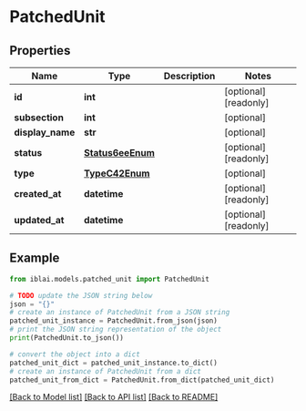 # PatchedUnit


## Properties

Name | Type | Description | Notes
------------ | ------------- | ------------- | -------------
**id** | **int** |  | [optional] [readonly] 
**subsection** | **int** |  | [optional] 
**display_name** | **str** |  | [optional] 
**status** | [**Status6eeEnum**](Status6eeEnum.md) |  | [optional] [readonly] 
**type** | [**TypeC42Enum**](TypeC42Enum.md) |  | [optional] 
**created_at** | **datetime** |  | [optional] [readonly] 
**updated_at** | **datetime** |  | [optional] [readonly] 

## Example

```python
from iblai.models.patched_unit import PatchedUnit

# TODO update the JSON string below
json = "{}"
# create an instance of PatchedUnit from a JSON string
patched_unit_instance = PatchedUnit.from_json(json)
# print the JSON string representation of the object
print(PatchedUnit.to_json())

# convert the object into a dict
patched_unit_dict = patched_unit_instance.to_dict()
# create an instance of PatchedUnit from a dict
patched_unit_from_dict = PatchedUnit.from_dict(patched_unit_dict)
```
[[Back to Model list]](../README.md#documentation-for-models) [[Back to API list]](../README.md#documentation-for-api-endpoints) [[Back to README]](../README.md)


